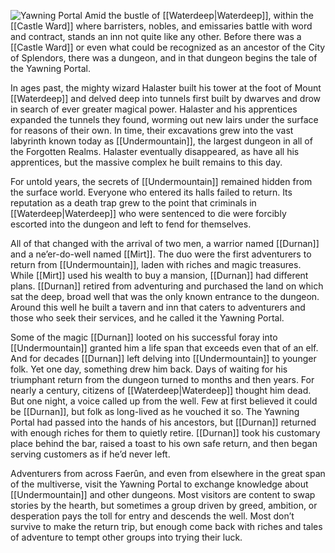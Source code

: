 ![Yawning Portal](https://www.dndbeyond.com/attachments/4/693/intro01.png)
Amid the bustle of [[Waterdeep|Waterdeep]], within the [[Castle Ward]] where barristers, nobles, and emissaries battle with word and contract, stands an inn not quite like any other. Before there was a [[Castle Ward]] or even what could be recognized as an ancestor of the City of Splendors, there was a dungeon, and in that dungeon begins the tale of the Yawning Portal.

In ages past, the mighty wizard Halaster built his tower at the foot of Mount [[Waterdeep]] and delved deep into tunnels first built by dwarves and drow in search of ever greater magical power. Halaster and his apprentices expanded the tunnels they found, worming out new lairs under the surface for reasons of their own. In time, their excavations grew into the vast labyrinth known today as [[Undermountain]], the largest dungeon in all of the Forgotten Realms. Halaster eventually disappeared, as have all his apprentices, but the massive complex he built remains to this day.

For untold years, the secrets of [[Undermountain]] remained hidden from the surface world. Everyone who entered its halls failed to return. Its reputation as a death trap grew to the point that criminals in [[Waterdeep|Waterdeep]] who were sentenced to die were forcibly escorted into the dungeon and left to fend for themselves.

All of that changed with the arrival of two men, a warrior named [[Durnan]] and a ne’er-do-well named [[Mirt]]. The duo were the first adventurers to return from [[Undermountain]], laden with riches and magic treasures. While [[Mirt]] used his wealth to buy a mansion, [[Durnan]] had different plans. [[Durnan]] retired from adventuring and purchased the land on which sat the deep, broad well that was the only known entrance to the dungeon. Around this well he built a tavern and inn that caters to adventurers and those who seek their services, and he called it the Yawning Portal.

Some of the magic [[Durnan]] looted on his successful foray into [[Undermountain]] granted him a life span that exceeds even that of an elf. And for decades [[Durnan]] left delving into [[Undermountain]] to younger folk. Yet one day, something drew him back. Days of waiting for his triumphant return from the dungeon turned to months and then years. For nearly a century, citizens of [[Waterdeep|Waterdeep]] thought him dead. But one night, a voice called up from the well. Few at first believed it could be [[Durnan]], but folk as long-lived as he vouched it so. The Yawning Portal had passed into the hands of his ancestors, but [[Durnan]] returned with enough riches for them to quietly retire. [[Durnan]] took his customary place behind the bar, raised a toast to his own safe return, and then began serving customers as if he’d never left.

Adventurers from across Faerûn, and even from elsewhere in the great span of the multiverse, visit the Yawning Portal to exchange knowledge about [[Undermountain]] and other dungeons. Most visitors are content to swap stories by the hearth, but sometimes a group driven by greed, ambition, or desperation pays the toll for entry and descends the well. Most don’t survive to make the return trip, but enough come back with riches and tales of adventure to tempt other groups into trying their luck.